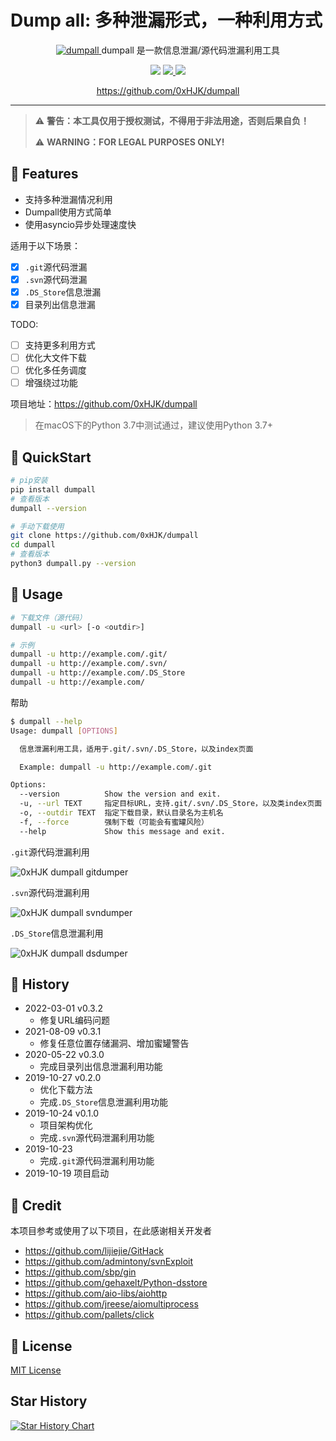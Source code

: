 # Dump all: 多种泄漏形式，一种利用方式

<p align="center">
  <a href="https://github.com/0xHJK/dumpall">
    <img src="https://github.com/0xHJK/dumpall/raw/master/static/dumpall.png" alt="dumpall">
  </a>
  <span>dumpall 是一款信息泄漏/源代码泄漏利用工具</span><br>
<p>

<p align="center">
  <a><img src="https://img.shields.io/pypi/pyversions/dumpall.svg"></a>
  <a href="https://github.com/0xHJK/dumpall/releases">
    <img src="https://img.shields.io/github/v/release/0xHJK/dumpall?include_prereleases">
  </a>
  <a><img src="https://img.shields.io/github/license/0xHJK/dumpall"></a>
</p>

<p align="center">
  <a href="https://github.com/0xHJK/dumpall">https://github.com/0xHJK/dumpall</a>
</p>

<hr>

> ⚠️ **警告：本工具仅用于授权测试，不得用于非法用途，否则后果自负！**
> 
> ⚠️ **WARNING：FOR LEGAL PURPOSES ONLY!**


## 🤘 Features

- 支持多种泄漏情况利用
- Dumpall使用方式简单
- 使用asyncio异步处理速度快

适用于以下场景：

- [x] `.git`源代码泄漏
- [x] `.svn`源代码泄漏
- [x] `.DS_Store`信息泄漏
- [x] 目录列出信息泄漏

TODO:

- [ ] 支持更多利用方式
- [ ] 优化大文件下载
- [ ] 优化多任务调度
- [ ] 增强绕过功能

项目地址：<https://github.com/0xHJK/dumpall>

> 在macOS下的Python 3.7中测试通过，建议使用Python 3.7+


## 🚀 QuickStart

```bash
# pip安装
pip install dumpall
# 查看版本
dumpall --version
```

```bash
# 手动下载使用
git clone https://github.com/0xHJK/dumpall
cd dumpall
# 查看版本
python3 dumpall.py --version
```

## 💫 Usage

```bash
# 下载文件（源代码）
dumpall -u <url> [-o <outdir>]

# 示例
dumpall -u http://example.com/.git/
dumpall -u http://example.com/.svn/
dumpall -u http://example.com/.DS_Store
dumpall -u http://example.com/
```

帮助

```bash
$ dumpall --help
Usage: dumpall [OPTIONS]

  信息泄漏利用工具，适用于.git/.svn/.DS_Store，以及index页面

  Example: dumpall -u http://example.com/.git

Options:
  --version          Show the version and exit.
  -u, --url TEXT     指定目标URL，支持.git/.svn/.DS_Store，以及类index页面
  -o, --outdir TEXT  指定下载目录，默认目录名为主机名
  -f, --force        强制下载（可能会有蜜罐风险）
  --help             Show this message and exit.
```

`.git`源代码泄漏利用

![0xHJK dumpall gitdumper](https://github.com/0xHJK/dumpall/raw/master/static/gitdumper.png)

`.svn`源代码泄漏利用

![0xHJK dumpall svndumper](https://github.com/0xHJK/dumpall/raw/master/static/svndumper.png)

`.DS_Store`信息泄漏利用

![0xHJK dumpall dsdumper](https://github.com/0xHJK/dumpall/raw/master/static/dsdumper.png)

## 📜 History

- 2022-03-01 v0.3.2
  - 修复URL编码问题
- 2021-08-09 v0.3.1
  - 修复任意位置存储漏洞、增加蜜罐警告
- 2020-05-22 v0.3.0
  - 完成目录列出信息泄漏利用功能
- 2019-10-27 v0.2.0
  - 优化下载方法
  - 完成`.DS_Store`信息泄漏利用功能
- 2019-10-24 v0.1.0
  - 项目架构优化
  - 完成`.svn`源代码泄漏利用功能
- 2019-10-23
  - 完成`.git`源代码泄漏利用功能
- 2019-10-19 项目启动

## 🤝 Credit

本项目参考或使用了以下项目，在此感谢相关开发者

- https://github.com/lijiejie/GitHack
- https://github.com/admintony/svnExploit
- https://github.com/sbp/gin
- https://github.com/gehaxelt/Python-dsstore
- https://github.com/aio-libs/aiohttp
- https://github.com/jreese/aiomultiprocess
- https://github.com/pallets/click

## 📄 License

[MIT License](https://github.com/0xHJK/TotalPass/blob/master/LICENSE)

## Star History

[![Star History Chart](https://api.star-history.com/svg?repos=0xHJK/dumpall&type=Date)](https://star-history.com/#0xHJK/dumpall&Date)
